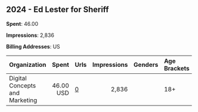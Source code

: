 ## 2024 - Ed Lester for Sheriff 
**Spent**: 46.00

**Impressions**: 2,836

**Billing Addresses**: US

|Organization|Spent|Urls|Impressions|Genders|Age Brackets|Country Codes|
|:---|---:|:---|---:|:---|:---|:---|
|Digital Concepts and Marketing|46.00 USD|[0](https://www.snap.com/political-ads/asset/68a88f828f098e860a4f241697bc12f4fa8930f97e369e0bdd7be236140992e5?mediaType=mp4)|2,836||18+|united states|
